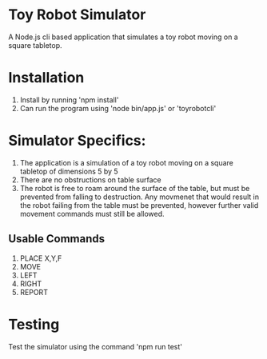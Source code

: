 # Toy Robot Simulator
A Node.js cli based application that simulates a toy robot moving on a square tabletop.

# Installation
1. Install by running 'npm install'
2. Can run the program using 'node bin/app.js' or 'toyrobotcli'

# Simulator Specifics:
1. The​ ​application​​ is ​​a​ ​simulation ​​of ​​a​​ toy​​ robot ​​moving ​​on ​​a ​​square ​​tabletop of dimensions 5 by 5
2. There are no obstructions on table surface
3. The robot is free to roam around the surface of the table, but must be prevented from falling to destruction. Any movmenet that would result in the robot failing from the table must be prevented, however further valid movement commands must still be allowed.

## Usable Commands
1. PLACE X,Y,F
2. MOVE
3. LEFT
4. RIGHT
5. REPORT

# Testing
Test the simulator using the command 'npm run test'
